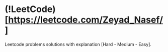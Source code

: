 # (!LeetCode)[https://leetcode.com/Zeyad_Nasef/]
Leetcode problems solutions with explanation [Hard - Medium - Easy].
